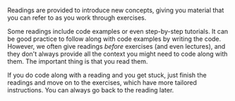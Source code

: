 
Readings are provided to introduce new concepts, giving you material that you can refer to as you work through exercises.

Some readings include code examples or even step-by-step tutorials. It can be good practice to follow along with code examples by writing the code. However, we often give readings *before* exercises (and even lectures), and they don't always provide all the context you might need to code along with them. The important thing is that you read them.

If you do code along with a reading and you get stuck, just finish the readings and move on to the exercises, which have more tailored instructions. You can always go back to the reading later.
